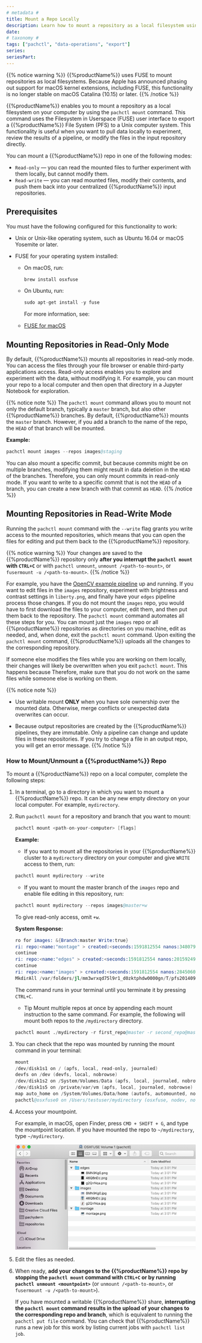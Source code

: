 ```yaml
---
# metadata # 
title: Mount a Repo Locally
description: Learn how to mount a repository as a local filesystem using the PachCTL mount command. 
date: 
# taxonomy #
tags: ["pachctl", "data-operations", "export"]
series:
seriesPart:
---
```


{{% notice warning %}}
{{%productName%}} uses FUSE to mount repositories as local filesystems.
Because Apple has announced phasing out support for macOS
kernel extensions, including FUSE, this functionality is no
longer stable on macOS Catalina (10.15) or later.
{{% /notice %}}

{{%productName%}} enables you to mount a repository
as a local filesystem on your computer by using the
`pachctl mount` command. This command
uses the Filesystem in Userspace (FUSE) user interface to export a {{%productName%}}
File System (PFS) to a Unix computer system.
This functionality is useful when you want to pull data locally to experiment,
review the results of a pipeline, or modify the files
in the input repository directly.

You can mount a {{%productName%}} repo in one of the following modes:

* `Read-only` — you can read the mounted files to further experiment with them
locally, but cannot modify them.
* `Read-write` — you can read mounted files, modify their contents, and
push them back into your centralized {{%productName%}} input repositories.

## Prerequisites

You must have the following configured for this functionality to work:

* Unix or Unix-like operating system, such as Ubuntu 16.04 or macOS
Yosemite or later.
* FUSE for your operating system installed:

  * On macOS, run:

    ```s
    brew install osxfuse
    ```

  * On Ubuntu, run:

    ```s
    sudo apt-get install -y fuse
    ```

    For more information, see:

  * [FUSE for macOS](https://osxfuse.github.io/)

## Mounting Repositories in Read-Only Mode

By default, {{%productName%}} mounts
all repositories in read-only mode. You can access the
files through your file browser or enable third-party applications
access. Read-only access enables you to explore and experiment with
the data, without modifying it. For example, you can mount your
repo to a local computer and then open that directory in a Jupyter
Notebook for exploration. 

{{% notice note %}}
The `pachctl mount` command allows you to mount not only the default
branch, typically a `master` branch, but also other {{%productName%}}
branches. By default, {{%productName%}} mounts the `master` branch. However,
if you add a branch to the name of the repo, the `HEAD` of that branch
will be mounted.

**Example:**

```s
pachctl mount images --repos images@staging
```

You can also mount a specific commit, but because commits
might be on multiple branches, modifying them might result in data deletion
in the `HEAD` of the branches. Therefore, you can only mount commits in
read-only mode. If you want to write to a specific commit that is not
the `HEAD` of a branch, you can create a new branch with that commit as `HEAD`.
{{% /notice %}}

## Mounting Repositories in Read-Write Mode

Running the `pachctl mount` command with the `--write` flag grants you
write access to the mounted repositories, which means that you can
open the files for editing and put them back to the {{%productName%}}
repository. 

{{% notice warning %}}
Your changes are saved to the {{%productName%}} repository only **after you interrupt the `pachctl mount` with  `CTRL+C`** or with `pachctl unmount`, `unmount /<path-to-mount>`, or `fusermount -u /<path-to-mount>`.
{{% /notice %}}

For example, you have the [OpenCV example pipeline](../../../../getting-started/beginner-tutorial/#image-processing-with-opencv)
up and running. If you want to edit files in the `images`
repository, experiment with brightness and contrast
settings in `liberty.png`, and finally have your `edges`
pipeline process those changes.
If you do not mount the `images` repo, you would have to
first download the files to your computer, edit them,
and then put them back to the repository. The `pachctl mount`
command automates all these steps for you. You can mount just the
`images` repo or all {{%productName%}} repositories as directories
on you machine, edit as needed, and, when done,
exit the `pachctl mount` command. Upon exiting the `pachctl mount`
command, {{%productName%}} uploads all the changes to the corresponding
repository.

If someone else modifies the files while you are working on them
locally, their changes will likely be overwritten when you exit
`pachctl mount`. This happens because  Therefore, make sure that you do not work on the
same files while someone else is working on them.

{{% notice note %}}
- Use writable mount **ONLY** when you have sole ownership
over the mounted data. Otherwise, merge conflicts or
unexpected data overwrites can occur.

- Because output repositories are created by the {{%productName%}}
  pipelines, they are immutable. Only a pipeline
  can change and update files in these repositories. If you try to change
  a file in an output repo, you will get an error message.
{{% /notice %}}

### How to Mount/Unmount a {{%productName%}} Repo

To mount a {{%productName%}} repo on a local computer, complete the following
steps:

1. In a terminal, go to a directory in which you want to mount a
{{%productName%}} repo. It can be any new empty directory on your local computer.
For example, `mydirectory`.

1. Run `pachctl mount` for a repository and branch that you want to mount:

      ```s
      pachctl mount <path-on-your-computer> [flags]
      ```

      **Example:**

      * If you want to mount all the repositories in your {{%productName%}} cluster 
      to a `mydirectory` directory on your computer and give `WRITE` access to them, run:

      ```s
      pachctl mount mydirectory --write
      ```

      * If you want to mount the master branch of the `images` repo
      and enable file editing in this repository, run:

      ```s
      pachctl mount mydirectory --repos images@master+w
      ```

      To give read-only access, omit `+w`.

      **System Response:**

      ```s
      ro for images: &{Branch:master Write:true}
      ri: repo:<name:"montage" > created:<seconds:1591812554 nanos:348079652 > size_bytes:1345398 description:"Output repo for pipeline montage." branches:<repo:<name:"montage" > name:"master" >
      continue
      ri: repo:<name:"edges" > created:<seconds:1591812554 nanos:201592492 > size_bytes:136795 description:"Output repo for pipeline edges." branches:<repo:<name:"edges" > name:"master" >
      continue
      ri: repo:<name:"images" > created:<seconds:1591812554 nanos:28450609 > size_bytes:244068 branches:<repo:<name:"images" > name:"master" >
      MkdirAll /var/folders/jl/mm3wrxqd75l9r1_d0zktphdw0000gn/T/pfs201409498/images
      ```

      The command runs in your terminal until you terminate it
      by pressing `CTRL+C`.

      * Tip
      Mount multiple repos at once by appending each mount instruction to the same command.
      For example, the following will mount both repos to the `/mydirectory` directory.
      ```s
      pachctl mount ./mydirectory -r first_repo@master -r second_repo@master
      ```  
1. You can check that the repo was mounted by running the mount command
in your terminal:

      ```s hl_lines="7"
      mount
      /dev/disk1s1 on / (apfs, local, read-only, journaled)
      devfs on /dev (devfs, local, nobrowse)
      /dev/disk1s2 on /System/Volumes/Data (apfs, local, journaled, nobrowse)
      /dev/disk1s5 on /private/var/vm (apfs, local, journaled, nobrowse)
      map auto_home on /System/Volumes/Data/home (autofs, automounted, nobrowse)
      pachctl@osxfuse0 on /Users/testuser/mydirectory (osxfuse, nodev, nosuid, synchronous, mounted by testuser)
      ```

1. Access your mountpoint.

      For example, in macOS, open Finder, press
      `CMD + SHIFT + G`, and type the mountpoint location. If you have mounted
      the repo to `~/mydirectory`, type `~/mydirectory`.

      ![finder-repo-mount](/images/s_finder_repo_mount.png)

1. Edit the files as needed.
1. When ready, **add your changes to the {{%productName%}} repo by stopping
the `pachctl mount` command with `CTRL+C` or by running `pachctl unmount
<mountpoint>`** (or `unmount /<path-to-mount>`, or `fusermount -u /<path-to-mount>`).

      If you have mounted a writable {{%productName%}} share, **interrupting the
      `pachctl mount` command results in the upload of
      your changes to the corresponding repo and branch**, which is equivalent
      to running the `pachctl put file` command. You can check that
      {{%productName%}} runs a new job for this work by listing current jobs with
      `pachctl list job`.
